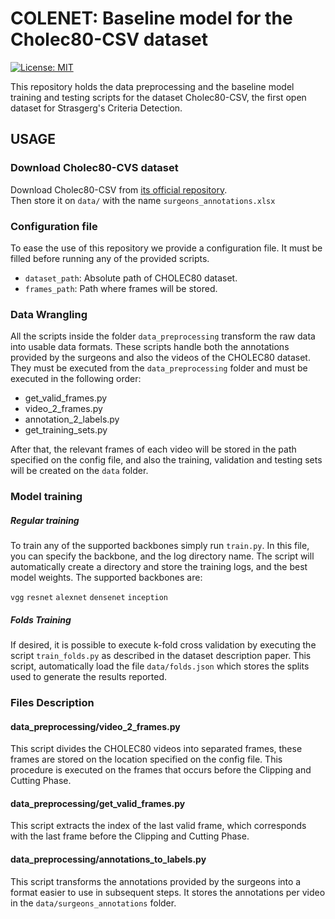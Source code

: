 # COLENET: Baseline model for the Cholec80-CSV dataset

[![License: MIT](https://img.shields.io/badge/License-MIT-yellow.svg)](https://opensource.org/licenses/MIT)

This repository holds the data preprocessing and the baseline model training and testing 
scripts for the dataset Cholec80-CSV, the first open dataset for Strasgerg's Criteria Detection.


## USAGE

### Download Cholec80-CVS dataset

Download Cholec80-CSV from [its official repository](https://duckduckgo.com).  
Then store it on `data/` with the name `surgeons_annotations.xlsx`

### Configuration file

To ease the use of this repository we provide a configuration file. It must be filled before running
any of the provided scripts.

- `dataset_path`: Absolute path of CHOLEC80 dataset.
- `frames_path`: Path where frames will be stored.

### Data Wrangling

All the scripts inside the folder `data_preprocessing` transform the raw data into usable data formats.
These scripts handle both the annotations provided by the surgeons and also the videos of the CHOLEC80 dataset. 
They must be executed from the `data_preprocessing` folder and must be executed in the following order:

- get_valid_frames.py
- video_2_frames.py
- annotation_2_labels.py
- get_training_sets.py

After that, the relevant frames of each video will be stored in the path specified on the config file,
and also the training, validation and testing sets will be created on the `data` folder.

### Model training

##### Regular training

To train any of the supported backbones simply run `train.py`. In this file, you can specify 
the backbone, and the log directory name. The script will automatically create a directory and store 
the training logs, and the best model weights.
The supported backbones are:

`vgg`
`resnet`
`alexnet`
`densenet`
`inception`

##### Folds Training

If desired, it is possible to execute k-fold cross validation by executing the 
script `train_folds.py` as described in the dataset description paper.  This script, 
automatically load the file `data/folds.json` which
stores the splits used to generate the results reported.


### Files Description

#### data_preprocessing/video_2_frames.py

This script divides the CHOLEC80 videos into separated frames, these frames are stored
on the location specified on the config file. This procedure is executed on the frames
that occurs before the Clipping and Cutting Phase.

#### data_preprocessing/get_valid_frames.py

This script extracts the index of the last valid frame, which corresponds with the last frame 
before the Clipping and Cutting Phase.

#### data_preprocessing/annotations_to_labels.py

This script transforms the annotations provided by the surgeons into a format easier to use in subsequent
steps. It stores the annotations per video in the `data/surgeons_annotations` folder.


